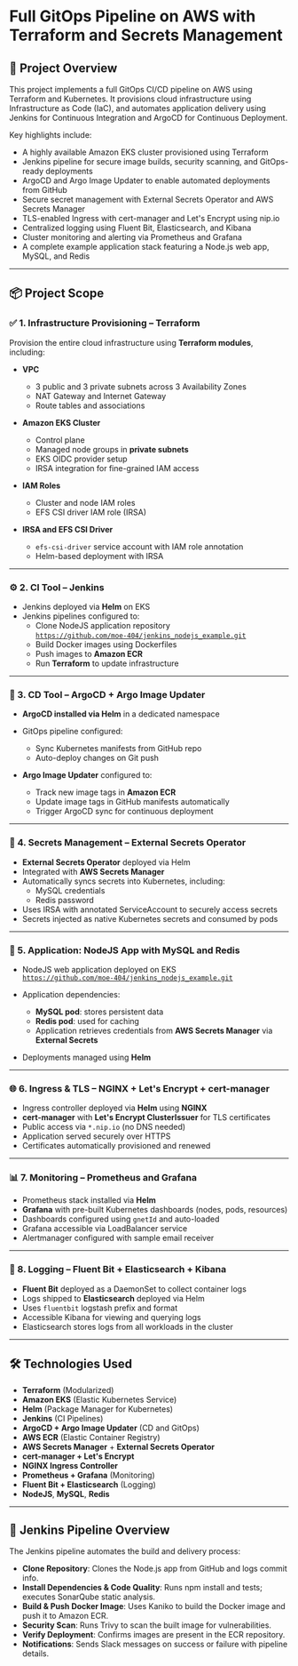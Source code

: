 # Full GitOps Pipeline on AWS with Terraform and Secrets Management

## 🧭 Project Overview

This project implements a full GitOps CI/CD pipeline on AWS using Terraform and Kubernetes. It provisions cloud infrastructure using Infrastructure as Code (IaC), and automates application delivery using Jenkins for Continuous Integration and ArgoCD for Continuous Deployment.

Key highlights include:
- A highly available Amazon EKS cluster provisioned using Terraform
- Jenkins pipeline for secure image builds, security scanning, and GitOps-ready deployments
- ArgoCD and Argo Image Updater to enable automated deployments from GitHub
- Secure secret management with External Secrets Operator and AWS Secrets Manager
- TLS-enabled Ingress with cert-manager and Let's Encrypt using nip.io
- Centralized logging using Fluent Bit, Elasticsearch, and Kibana
- Cluster monitoring and alerting via Prometheus and Grafana
- A complete example application stack featuring a Node.js web app, MySQL, and Redis

---

## 📦 Project Scope

### ✅ 1. Infrastructure Provisioning – Terraform

Provision the entire cloud infrastructure using **Terraform modules**, including:

- **VPC**  
  - 3 public and 3 private subnets across 3 Availability Zones  
  - NAT Gateway and Internet Gateway  
  - Route tables and associations

- **Amazon EKS Cluster**
  - Control plane
  - Managed node groups in **private subnets**
  - EKS OIDC provider setup
  - IRSA integration for fine-grained IAM access

- **IAM Roles**
  - Cluster and node IAM roles
  - EFS CSI driver IAM role (IRSA)

- **IRSA and EFS CSI Driver**
  - `efs-csi-driver` service account with IAM role annotation
  - Helm-based deployment with IRSA

---

### ⚙️ 2. CI Tool – Jenkins

- Jenkins deployed via **Helm** on EKS
- Jenkins pipelines configured to:
  - Clone NodeJS application repository  
    [`https://github.com/moe-404/jenkins_nodejs_example.git`](https://github.com/moe-404/jenkins_nodejs_example.git)
  - Build Docker images using Dockerfiles
  - Push images to **Amazon ECR**
  - Run **Terraform** to update infrastructure

---

### 🚀 3. CD Tool – ArgoCD + Argo Image Updater

- **ArgoCD installed via Helm** in a dedicated namespace
- GitOps pipeline configured:
  - Sync Kubernetes manifests from GitHub repo
  - Auto-deploy changes on Git push

- **Argo Image Updater** configured to:
  - Track new image tags in **Amazon ECR**
  - Update image tags in GitHub manifests automatically
  - Trigger ArgoCD sync for continuous deployment

---

### 🔐 4. Secrets Management – External Secrets Operator

- **External Secrets Operator** deployed via Helm
- Integrated with **AWS Secrets Manager**
- Automatically syncs secrets into Kubernetes, including:
  - MySQL credentials
  - Redis password
- Uses IRSA with annotated ServiceAccount to securely access secrets
- Secrets injected as native Kubernetes secrets and consumed by pods

---

### 🐍 5. Application: NodeJS App with MySQL and Redis

- NodeJS web application deployed on EKS  
  [`https://github.com/moe-404/jenkins_nodejs_example.git`](https://github.com/moe-404/jenkins_nodejs_example.git)

- Application dependencies:
  - **MySQL pod**: stores persistent data
  - **Redis pod**: used for caching
  - Application retrieves credentials from **AWS Secrets Manager** via **External Secrets**

- Deployments managed using **Helm**

---

### 🌐 6. Ingress & TLS – NGINX + Let's Encrypt + cert-manager

- Ingress controller deployed via **Helm** using **NGINX**  
- **cert-manager** with **Let's Encrypt ClusterIssuer** for TLS certificates  
- Public access via `*.nip.io` (no DNS needed)  
- Application served securely over HTTPS  
- Certificates automatically provisioned and renewed

---

### 📊 7. Monitoring – Prometheus and Grafana

- Prometheus stack installed via **Helm**  
- **Grafana** with pre-built Kubernetes dashboards (nodes, pods, resources)  
- Dashboards configured using `gnetId` and auto-loaded  
- Grafana accessible via LoadBalancer service  
- Alertmanager configured with sample email receiver

---

### 📄 8. Logging – Fluent Bit + Elasticsearch + Kibana

- **Fluent Bit** deployed as a DaemonSet to collect container logs  
- Logs shipped to **Elasticsearch** deployed via Helm  
- Uses `fluentbit` logstash prefix and format  
- Accessible Kibana for viewing and querying logs  
- Elasticsearch stores logs from all workloads in the cluster

---

## 🛠️ Technologies Used

- **Terraform** (Modularized)
- **Amazon EKS** (Elastic Kubernetes Service)
- **Helm** (Package Manager for Kubernetes)
- **Jenkins** (CI Pipelines)
- **ArgoCD + Argo Image Updater** (CD and GitOps)
- **AWS ECR** (Elastic Container Registry)
- **AWS Secrets Manager** + **External Secrets Operator**
- **cert-manager + Let's Encrypt**
- **NGINX Ingress Controller**
- **Prometheus + Grafana** (Monitoring)
- **Fluent Bit + Elasticsearch** (Logging)
- **NodeJS**, **MySQL**, **Redis**

---

## 🔧 Jenkins Pipeline Overview

The Jenkins pipeline automates the build and delivery process:
- **Clone Repository**: Clones the Node.js app from GitHub and logs commit info.
- **Install Dependencies & Code Quality**: Runs npm install and tests; executes SonarQube static analysis.
- **Build & Push Docker Image**: Uses Kaniko to build the Docker image and push it to Amazon ECR.
- **Security Scan**: Runs Trivy to scan the built image for vulnerabilities.
- **Verify Deployment**: Confirms images are present in the ECR repository.
- **Notifications**: Sends Slack messages on success or failure with pipeline details.
